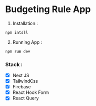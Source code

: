 # Budgeting Rule App

1. Installation :

```sh
npm intsll
```

2. Running App :

```sh
npm run dev
```

### Stack :

- [x] Next JS
- [x] TailwindCss
- [x] Firebase
- [x] React Hook Form
- [x] React Query
